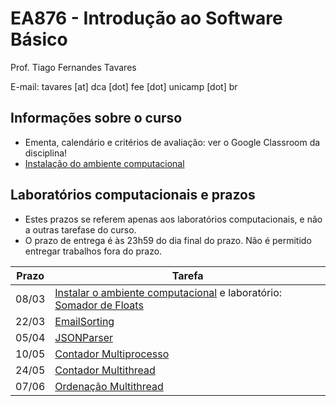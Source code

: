 # EA876 - Introdução ao Software Básico

Prof. Tiago Fernandes Tavares

E-mail: tavares [at] dca [dot] fee [dot] unicamp [dot] br

## Informações sobre o curso
* Ementa, calendário e critérios de avaliação: ver o Google Classroom da
  disciplina!
* [Instalação do ambiente computacional](PREPARAR.md)

## Laboratórios computacionais e prazos
 * Estes prazos se referem apenas aos laboratórios computacionais, e não a
   outras tarefase do curso.
 * O prazo de entrega é às 23h59 do dia final do prazo. Não é permitido entregar
   trabalhos fora do prazo.

Prazo | Tarefa
----- | ------
 08/03    | [Instalar o ambiente computacional](PREPARAR.md) e laboratório: [Somador de Floats](http://www.github.com/EAxxx/somador_de_floats)
 22/03    | [EmailSorting](https://github.com/EAxxx/emailsorting)
 05/04    | [JSONParser](https://github.com/EAxxx/json_parser)
 10/05    | [Contador Multiprocesso](https://github.com/EAxxx/multiprocess_counter)
 24/05    | [Contador Multithread](https://github.com/EAxxx/multithread_counter)
 07/06    | [Ordenação Multithread](https://github.com/EAxxx/multithread_sort)
